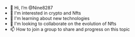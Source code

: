- 👋 Hi, I’m @Nine8287
- 👀 I'm interested in crypto and Nfts
- 🌱 I'm learning about new technologies
- 💞️ I'm looking to collaborate on the evolution of Nfts
- 📫 How to join a group to share and progress on this topic

<!---
Nine8287/Nine8287 is a ✨ special ✨ repository because its `README.md` (this file) appears on your GitHub profile.
You can click the Preview link to take a look at your changes.
--->
